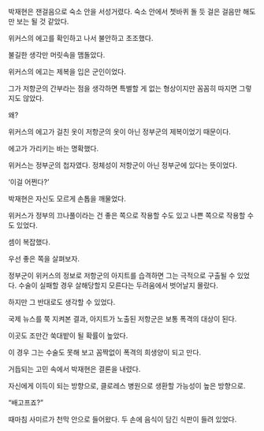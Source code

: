 박재현은 잰걸음으로 숙소 안을 서성거렸다. 숙소 안에서 쳇바퀴 돌 듯 걸은 걸음만 해도 만 보는 될 것 같았다.

위커스의 에고를 확인하고 나서 불안하고 초조했다.

불길한 생각만 머릿속을 맴돌았다.

위커스의 에고는 제복을 입은 군인이었다.

그가 저항군의 간부라는 점을 생각하면 특별할 게 없는 형상이지만 꼼꼼히 따지면 그렇지도 않았다.

왜?

위커스의 에고가 걸친 옷이 저항군의 옷이 아닌 정부군의 제복이었기 때문이다.

에고가 가리키는 바는 명확했다.

위커스는 정부군의 첩자였다. 정체성이 저항군이 아닌 정부군에 있다는 뜻이었다.

‘이걸 어쩐다?’

박재현은 자신도 모르게 손톱을 깨물었다.

위커스가 정부의 끄나풀이라는 건 좋은 쪽으로 작용할 수도 있고 나쁜 쪽으로 작용할 수도 있었다.

셈이 복잡했다.

우선 좋은 쪽을 살펴보자.

정부군이 위커스의 정보로 저항군의 아지트를 습격하면 그는 극적으로 구출될 수 있었다. 수술이 실패할 경우 살해당할지 모른다는 두려움에서 벗어날지 몰랐다.

하지만 그 반대로도 생각할 수 있었다.

국제 뉴스를 쭉 지켜본 결과, 아지트가 노출된 저항군은 보통 폭격의 대상이 된다.

이곳도 조만간 쑥대밭이 될 확률이 높았다.

이 경우 그는 수술도 못해 보고 꼼짝없이 폭격의 희생양이 되고 만다.

거듭되는 고민 속에서 박재현은 결론을 내렸다.

자신에게 이득이 되는 방향으로, 클로레스 병원으로 생환할 가능성이 높은 방향으로.

“배고프죠?”

때마침 사미르가 천막 안으로 들어왔다. 두 손에 음식이 담긴 식판이 들려 있었다.